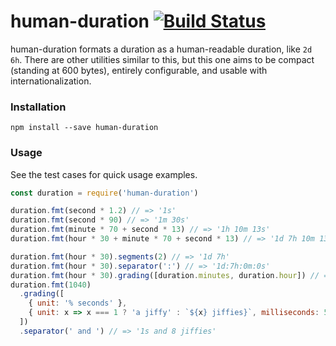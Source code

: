 # human-duration [![Build Status](https://travis-ci.org/WatchBeam/human-duration.svg?branch=master)](https://travis-ci.org/WatchBeam/human-duration)

human-duration formats a duration as a human-readable duration, like `2d 6h`. There are other utilities similar to this, but this one aims to be compact (standing at 600 bytes), entirely configurable, and usable with internationalization.

### Installation

```
npm install --save human-duration
```

### Usage

See the test cases for quick usage examples.

```js
const duration = require('human-duration')

duration.fmt(second * 1.2) // => '1s'
duration.fmt(second * 90) // => '1m 30s'
duration.fmt(minute * 70 + second * 13) // => '1h 10m 13s'
duration.fmt(hour * 30 + minute * 70 + second * 13) // => '1d 7h 10m 13s'

duration.fmt(hour * 30).segments(2) // => '1d 7h'
duration.fmt(hour * 30).separator(':') // => '1d:7h:0m:0s'
duration.fmt(hour * 30).grading([duration.minutes, duration.hour]) // => '0m 30h'
duration.fmt(1040)
  .grading([
    { unit: '% seconds' },
    { unit: x => x === 1 ? 'a jiffy' : `${x} jiffies}`, milliseconds: 5 }
  ])
  .separator(' and ') // => '1s and 8 jiffies'
```
